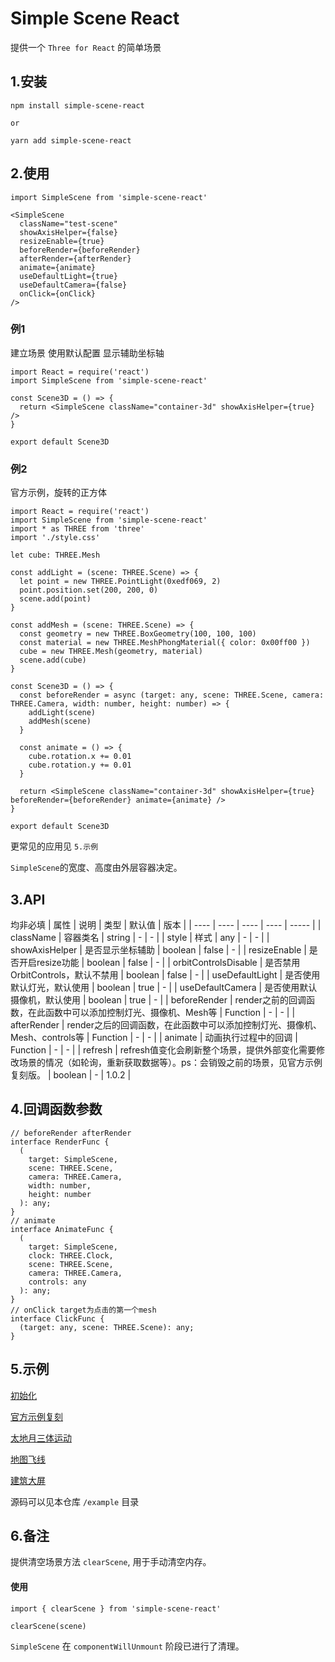 # Simple Scene React
提供一个 `Three for React` 的简单场景

## 1.安装
`npm install simple-scene-react`

`or`

`yarn add simple-scene-react`

## 2.使用
`import SimpleScene from 'simple-scene-react'`
``` 
<SimpleScene
  className="test-scene"
  showAxisHelper={false}
  resizeEnable={true}
  beforeRender={beforeRender}
  afterRender={afterRender}
  animate={animate}
  useDefaultLight={true}
  useDefaultCamera={false}
  onClick={onClick}
/> 
```
### 例1

建立场景 使用默认配置 显示辅助坐标轴
```
import React = require('react')
import SimpleScene from 'simple-scene-react'

const Scene3D = () => {
  return <SimpleScene className="container-3d" showAxisHelper={true} />
}

export default Scene3D

```

### 例2

官方示例，旋转的正方体
```
import React = require('react')
import SimpleScene from 'simple-scene-react'
import * as THREE from 'three'
import './style.css'

let cube: THREE.Mesh

const addLight = (scene: THREE.Scene) => {
  let point = new THREE.PointLight(0xedf069, 2)
  point.position.set(200, 200, 0)
  scene.add(point)
}

const addMesh = (scene: THREE.Scene) => {
  const geometry = new THREE.BoxGeometry(100, 100, 100)
  const material = new THREE.MeshPhongMaterial({ color: 0x00ff00 })
  cube = new THREE.Mesh(geometry, material)
  scene.add(cube)
}

const Scene3D = () => {
  const beforeRender = async (target: any, scene: THREE.Scene, camera: THREE.Camera, width: number, height: number) => {
    addLight(scene)
    addMesh(scene)
  }

  const animate = () => {
    cube.rotation.x += 0.01
    cube.rotation.y += 0.01
  }

  return <SimpleScene className="container-3d" showAxisHelper={true} beforeRender={beforeRender} animate={animate} />
}

export default Scene3D
```

更常见的应用见 `5.示例`

`SimpleScene`的宽度、高度由外层容器决定。

## 3.API
均非必填
| 属性    | 说明  | 类型 | 默认值 | 版本 |
|  ----  | ----  | ---- | ---- | ----- |
| className  | 容器类名 | string | - | - |
| style  | 样式 | any | - | - |
| showAxisHelper  | 是否显示坐标辅助 | boolean | false | - |
| resizeEnable  | 是否开启resize功能 | boolean | false | - |
| orbitControlsDisable  | 是否禁用OrbitControls，默认不禁用 | boolean | false | - |
| useDefaultLight  | 是否使用默认灯光，默认使用 | boolean | true | - |
| useDefaultCamera  | 是否使用默认摄像机，默认使用 | boolean | true | - |
| beforeRender  | render之前的回调函数，在此函数中可以添加控制灯光、摄像机、Mesh等 | Function | - | - |
| afterRender  | render之后的回调函数，在此函数中可以添加控制灯光、摄像机、Mesh、controls等 | Function | - | - |
| animate  | 动画执行过程中的回调 | Function | - | - |
| refresh  | refresh值变化会刷新整个场景，提供外部变化需要修改场景的情况（如轮询，重新获取数据等）。ps：会销毁之前的场景，见官方示例复刻版。 | boolean | - | 1.0.2 |

## 4.回调函数参数
```
// beforeRender afterRender
interface RenderFunc {
  (
    target: SimpleScene,
    scene: THREE.Scene,
    camera: THREE.Camera,
    width: number,
    height: number
  ): any;
}
// animate
interface AnimateFunc {
  (
    target: SimpleScene,
    clock: THREE.Clock,
    scene: THREE.Scene,
    camera: THREE.Camera,
    controls: any
  ): any;
}
// onClick target为点击的第一个mesh
interface ClickFunc {
  (target: any, scene: THREE.Scene): any;
}

```
## 5.示例
[初始化](https://silencetiger.github.io/simple-scene-react/#/step1)

[官方示例复刻](https://silencetiger.github.io/simple-scene-react/#/step2)

[太地月三体运动](https://silencetiger.github.io/simple-scene-react/#/stars)

[地图飞线](https://silencetiger.github.io/simple-scene-react/#/map)

[建筑大屏](https://silencetiger.github.io/simple-scene-react/#/building)


源码可以见本仓库 `/example` 目录
## 6.备注
提供清空场景方法 `clearScene`, 用于手动清空内存。
#### 使用
`import { clearScene } from 'simple-scene-react'`

`clearScene(scene)`

`SimpleScene` 在 `componentWillUnmount` 阶段已进行了清理。